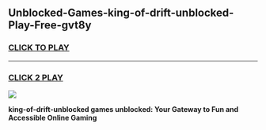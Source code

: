 
## Unblocked-Games-king-of-drift-unblocked-Play-Free-gvt8y
<h3>
<a href="https://premium76.site?title=king-of-drift-unblocked&ref=23A">CLICK TO PLAY</a></h3>
<hr>

<h3>
<a href="https://premium76.site?title=king-of-drift-unblocked&ref=23A">CLICK 2 PLAY</a>
  
</h3>

<a href="https://premium76.site?title=king-of-drift-unblocked&ref=23A"><img src="https://clearcache.store/games.png"></a>


**king-of-drift-unblocked games unblocked: Your Gateway to Fun and Accessible Online Gaming**
